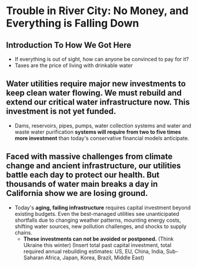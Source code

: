 # Trouble in River City: No Money, and Everything is Falling Down
## Introduction To How We Got Here
- If everything is out of sight, how can anyone be convinced to pay for it? 
- Taxes are the price of living with drinkable water
## Water utilities require major new investments to keep clean water flowing. We must rebuild and extend our critical water infrastructure now.  This investment is not yet funded.
  - Dams, reservoirs, pipes, pumps, water collection systems and water and waste water purification **systems will require from two to five times more investment** than today's conservative financial models anticipate.
## Faced with massive challenges from climate change and ancient infrastructure, our utilities battle each day to protect our health. But thousands of water main breaks a day in California show we are losing ground.
- Today's **aging, failing infrastructure** requires capital investment beyond existing budgets. Even the best-managed utilities see unanticipated shortfalls due to changing weather patterns, mounting energy costs, shifting water sources, new pollution challenges, and shocks to supply chains.
  - **These investments can not be avoided or postponed.** (Think Ukraine this winter) (Insert total past capital investment, total required annual rebuilding estimates: US, EU, China, India, Sub-Saharan Africa, Japan, Korea, Brazil, Middle East)
